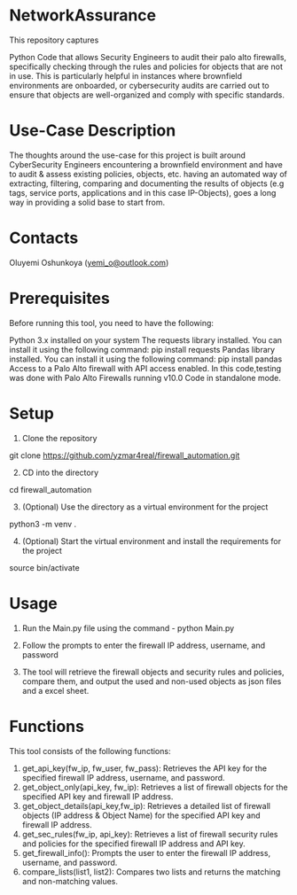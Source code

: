 # NetworkAssurance
This repository captures 

Python Code that allows Security Engineers to audit their palo alto firewalls, specifically checking through the rules and policies for objects that are not in use. This is particularly helpful in instances where brownfield environments are onboarded, or cybersecurity audits are carried out to ensure that objects are well-organized and comply with specific standards. 

# Use-Case Description 

The thoughts around the use-case for this project is built around CyberSecurity Engineers encountering a brownfield environment and have to audit & assess existing policies, objects, etc. having an automated way of extracting, filtering, comparing and documenting the results of objects (e.g tags, service ports, applications and in this case IP-Objects), goes a long way in providing a solid base to start from. 

# Contacts

Oluyemi Oshunkoya (yemi_o@outlook.com)

# Prerequisites

Before running this tool, you need to have the following:

Python 3.x installed on your system
The requests library installed. You can install it using the following command: pip install requests
Pandas library installed. You can install it using the following command: pip install pandas
Access to a Palo Alto firewall with API access enabled. In this code,testing was done with Palo Alto Firewalls running v10.0 Code in standalone mode.

# Setup

1. Clone the repository

git clone https://github.com/yzmar4real/firewall_automation.git

2. CD into the directory 

cd firewall_automation

3. (Optional) Use the directory as a virtual environment for the project

python3 -m venv . 

4. (Optional) Start the virtual environment and install the requirements for the project

source bin/activate

# Usage
1. Run the Main.py file using the command - python Main.py

2. Follow the prompts to enter the firewall IP address, username, and password

3. The tool will retrieve the firewall objects and security rules and policies, compare them, and output the used and non-used objects as json files and a excel sheet. 

# Functions
This tool consists of the following functions:

1. get_api_key(fw_ip, fw_user, fw_pass): Retrieves the API key for the specified firewall IP address, username, and password.
2. get_object_only(api_key, fw_ip): Retrieves a list of firewall objects for the specified API key and firewall IP address.
3. get_object_details(api_key,fw_ip): Retrieves a detailed list of firewall objects (IP address & Object Name) for the specified API key and firewall IP address.  
4. get_sec_rules(fw_ip, api_key): Retrieves a list of firewall security rules and policies for the specified firewall IP address and API key.
5. get_firewall_info(): Prompts the user to enter the firewall IP address, username, and password.
6. compare_lists(list1, list2): Compares two lists and returns the matching and non-matching values.

